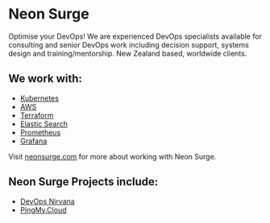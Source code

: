 
<!--

**Here are some ideas to get you started:**

🙋‍♀️ A short introduction - what is your organization all about?
🌈 Contribution guidelines - how can the community get involved?
👩‍💻 Useful resources - where can the community find your docs? Is there anything else the community should know?
🍿 Fun facts - what does your team eat for breakfast?
🧙 Remember, you can do mighty things with the power of [Markdown](https://docs.github.com/github/writing-on-github/getting-started-with-writing-and-formatting-on-github/basic-writing-and-formatting-syntax)
-->

# Neon Surge

Optimise your DevOps! We are experienced DevOps specialists available for consulting and senior DevOps work including decision support, systems design and training/mentorship. New Zealand based, worldwide clients.

## We work with:

- [Kubernetes](https://github.com/Kubernetes)
- [AWS](https://github.com/aws/)
- [Terraform](https://github.com/hashicorp/terraform)
- [Elastic Search](https://github.com/elastic/elasticsearch)
- [Prometheus](https://github.com/elastic/Prometheus)
- [Grafana](https://github.com/grafana/grafana)

Visit [neonsurge.com](https://neonsurge.com/) for more about working with Neon Surge.

## Neon Surge Projects include:

- [DevOps Nirvana](https://github.com/DevOps-Nirvana)
- [PingMy.Cloud](https://github.com/PingMy-Cloud)
